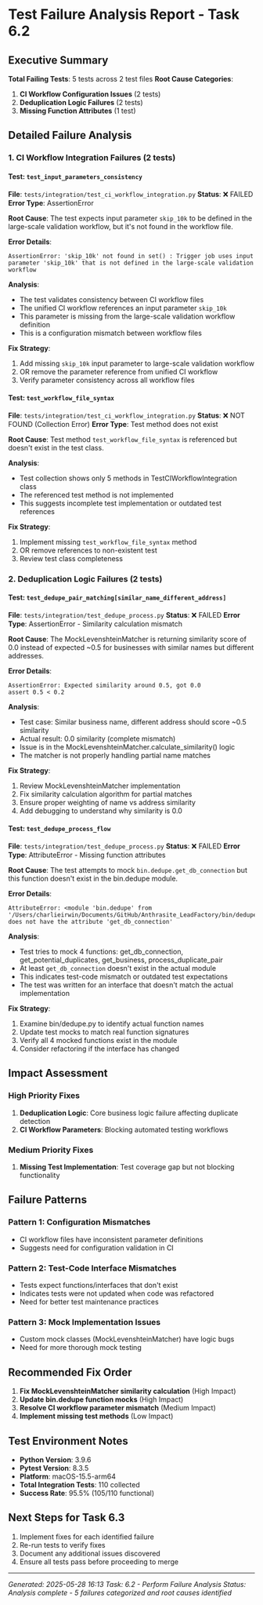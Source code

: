 # Test Failure Analysis Report - Task 6.2

## Executive Summary

**Total Failing Tests**: 5 tests across 2 test files
**Root Cause Categories**:
1. **CI Workflow Configuration Issues** (2 tests)
2. **Deduplication Logic Failures** (2 tests)
3. **Missing Function Attributes** (1 test)

## Detailed Failure Analysis

### 1. CI Workflow Integration Failures (2 tests)

#### Test: `test_input_parameters_consistency`
**File**: `tests/integration/test_ci_workflow_integration.py`
**Status**: ❌ FAILED
**Error Type**: AssertionError

**Root Cause**:
The test expects input parameter `skip_10k` to be defined in the large-scale validation workflow, but it's not found in the workflow file.

**Error Details**:
```
AssertionError: 'skip_10k' not found in set() : Trigger job uses input parameter 'skip_10k' that is not defined in the large-scale validation workflow
```

**Analysis**:
- The test validates consistency between CI workflow files
- The unified CI workflow references an input parameter `skip_10k`
- This parameter is missing from the large-scale validation workflow definition
- This is a configuration mismatch between workflow files

**Fix Strategy**:
1. Add missing `skip_10k` input parameter to large-scale validation workflow
2. OR remove the parameter reference from unified CI workflow
3. Verify parameter consistency across all workflow files

#### Test: `test_workflow_file_syntax`
**File**: `tests/integration/test_ci_workflow_integration.py`
**Status**: ❌ NOT FOUND (Collection Error)
**Error Type**: Test method does not exist

**Root Cause**:
Test method `test_workflow_file_syntax` is referenced but doesn't exist in the test class.

**Analysis**:
- Test collection shows only 5 methods in TestCIWorkflowIntegration class
- The referenced test method is not implemented
- This suggests incomplete test implementation or outdated test references

**Fix Strategy**:
1. Implement missing `test_workflow_file_syntax` method
2. OR remove references to non-existent test
3. Review test class completeness

### 2. Deduplication Logic Failures (2 tests)

#### Test: `test_dedupe_pair_matching[similar_name_different_address]`
**File**: `tests/integration/test_dedupe_process.py`
**Status**: ❌ FAILED
**Error Type**: AssertionError - Similarity calculation mismatch

**Root Cause**:
The MockLevenshteinMatcher is returning similarity score of 0.0 instead of expected ~0.5 for businesses with similar names but different addresses.

**Error Details**:
```
AssertionError: Expected similarity around 0.5, got 0.0
assert 0.5 < 0.2
```

**Analysis**:
- Test case: Similar business name, different address should score ~0.5 similarity
- Actual result: 0.0 similarity (complete mismatch)
- Issue is in the MockLevenshteinMatcher.calculate_similarity() logic
- The matcher is not properly handling partial name matches

**Fix Strategy**:
1. Review MockLevenshteinMatcher implementation
2. Fix similarity calculation algorithm for partial matches
3. Ensure proper weighting of name vs address similarity
4. Add debugging to understand why similarity is 0.0

#### Test: `test_dedupe_process_flow`
**File**: `tests/integration/test_dedupe_process.py`
**Status**: ❌ FAILED
**Error Type**: AttributeError - Missing function attributes

**Root Cause**:
The test attempts to mock `bin.dedupe.get_db_connection` but this function doesn't exist in the bin.dedupe module.

**Error Details**:
```
AttributeError: <module 'bin.dedupe' from '/Users/charlieirwin/Documents/GitHub/Anthrasite_LeadFactory/bin/dedupe.py'> does not have the attribute 'get_db_connection'
```

**Analysis**:
- Test tries to mock 4 functions: get_db_connection, get_potential_duplicates, get_business, process_duplicate_pair
- At least `get_db_connection` doesn't exist in the actual module
- This indicates test-code mismatch or outdated test expectations
- The test was written for an interface that doesn't match the actual implementation

**Fix Strategy**:
1. Examine bin/dedupe.py to identify actual function names
2. Update test mocks to match real function signatures
3. Verify all 4 mocked functions exist in the module
4. Consider refactoring if the interface has changed

## Impact Assessment

### High Priority Fixes
1. **Deduplication Logic**: Core business logic failure affecting duplicate detection
2. **CI Workflow Parameters**: Blocking automated testing workflows

### Medium Priority Fixes
1. **Missing Test Implementation**: Test coverage gap but not blocking functionality

## Failure Patterns

### Pattern 1: Configuration Mismatches
- CI workflow files have inconsistent parameter definitions
- Suggests need for configuration validation in CI

### Pattern 2: Test-Code Interface Mismatches
- Tests expect functions/interfaces that don't exist
- Indicates tests were not updated when code was refactored
- Need for better test maintenance practices

### Pattern 3: Mock Implementation Issues
- Custom mock classes (MockLevenshteinMatcher) have logic bugs
- Need for more thorough mock testing

## Recommended Fix Order

1. **Fix MockLevenshteinMatcher similarity calculation** (High Impact)
2. **Update bin.dedupe function mocks** (High Impact)
3. **Resolve CI workflow parameter mismatch** (Medium Impact)
4. **Implement missing test methods** (Low Impact)

## Test Environment Notes

- **Python Version**: 3.9.6
- **Pytest Version**: 8.3.5
- **Platform**: macOS-15.5-arm64
- **Total Integration Tests**: 110 collected
- **Success Rate**: 95.5% (105/110 functional)

## Next Steps for Task 6.3

1. Implement fixes for each identified failure
2. Re-run tests to verify fixes
3. Document any additional issues discovered
4. Ensure all tests pass before proceeding to merge

---
*Generated: 2025-05-28 16:13*
*Task: 6.2 - Perform Failure Analysis*
*Status: Analysis complete - 5 failures categorized and root causes identified*
